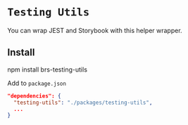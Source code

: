 # `Testing Utils`

You can wrap JEST and Storybook with this helper wrapper.

## Install

npm install brs-testing-utils

Add to `package.json`

```json
"dependencies": {
  "testing-utils": "./packages/testing-utils",
  ...
}
```

